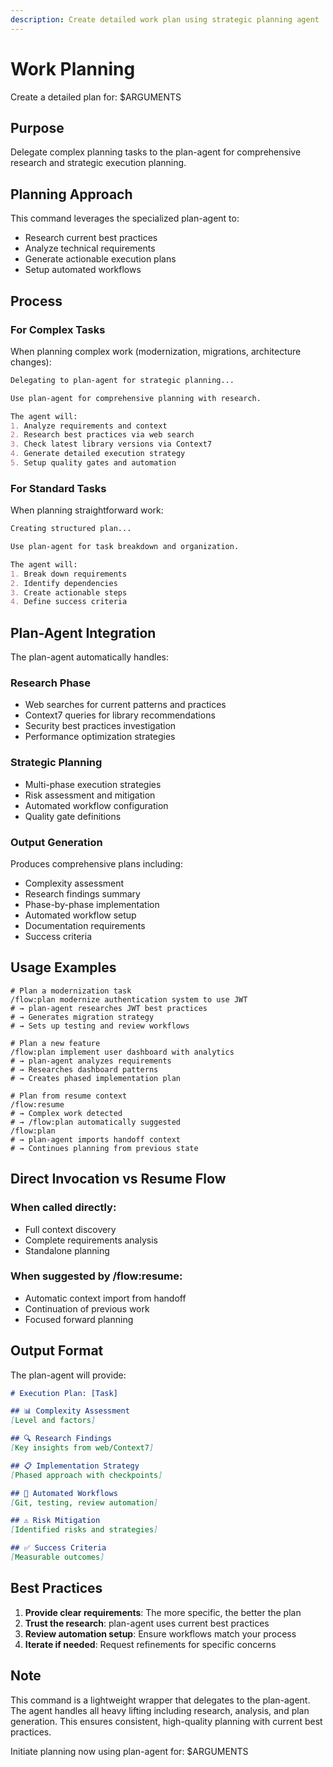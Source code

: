 ```yaml
---
description: Create detailed work plan using strategic planning agent
---
```


# Work Planning

Create a detailed plan for: $ARGUMENTS

## Purpose
Delegate complex planning tasks to the plan-agent for comprehensive research and strategic execution planning.

## Planning Approach

This command leverages the specialized plan-agent to:
- Research current best practices
- Analyze technical requirements
- Generate actionable execution plans
- Setup automated workflows

## Process

### For Complex Tasks
When planning complex work (modernization, migrations, architecture changes):

```markdown
Delegating to plan-agent for strategic planning...

Use plan-agent for comprehensive planning with research.

The agent will:
1. Analyze requirements and context
2. Research best practices via web search
3. Check latest library versions via Context7
4. Generate detailed execution strategy
5. Setup quality gates and automation
```

### For Standard Tasks
When planning straightforward work:

```markdown
Creating structured plan...

Use plan-agent for task breakdown and organization.

The agent will:
1. Break down requirements
2. Identify dependencies
3. Create actionable steps
4. Define success criteria
```

## Plan-Agent Integration

The plan-agent automatically handles:

### Research Phase
- Web searches for current patterns and practices
- Context7 queries for library recommendations
- Security best practices investigation
- Performance optimization strategies

### Strategic Planning
- Multi-phase execution strategies
- Risk assessment and mitigation
- Automated workflow configuration
- Quality gate definitions

### Output Generation
Produces comprehensive plans including:
- Complexity assessment
- Research findings summary
- Phase-by-phase implementation
- Automated workflow setup
- Documentation requirements
- Success criteria

## Usage Examples

```text
# Plan a modernization task
/flow:plan modernize authentication system to use JWT
# → plan-agent researches JWT best practices
# → Generates migration strategy
# → Sets up testing and review workflows

# Plan a new feature
/flow:plan implement user dashboard with analytics
# → plan-agent analyzes requirements
# → Researches dashboard patterns
# → Creates phased implementation plan

# Plan from resume context
/flow:resume
# → Complex work detected
# → /flow:plan automatically suggested
/flow:plan
# → plan-agent imports handoff context
# → Continues planning from previous state
```

## Direct Invocation vs Resume Flow

### When called directly:
- Full context discovery
- Complete requirements analysis
- Standalone planning

### When suggested by /flow:resume:
- Automatic context import from handoff
- Continuation of previous work
- Focused forward planning

## Output Format

The plan-agent will provide:

```markdown
# Execution Plan: [Task]

## 📊 Complexity Assessment
[Level and factors]

## 🔍 Research Findings
[Key insights from web/Context7]

## 📋 Implementation Strategy
[Phased approach with checkpoints]

## 🤖 Automated Workflows
[Git, testing, review automation]

## ⚠️ Risk Mitigation
[Identified risks and strategies]

## ✅ Success Criteria
[Measurable outcomes]
```

## Best Practices

1. **Provide clear requirements**: The more specific, the better the plan
2. **Trust the research**: plan-agent uses current best practices
3. **Review automation setup**: Ensure workflows match your process
4. **Iterate if needed**: Request refinements for specific concerns

## Note

This command is a lightweight wrapper that delegates to the plan-agent. The agent handles all heavy lifting including research, analysis, and plan generation. This ensures consistent, high-quality planning with current best practices.

Initiate planning now using plan-agent for: $ARGUMENTS
